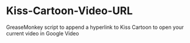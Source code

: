 # Kiss-Cartoon-Video-URL
GreaseMonkey script to append a hyperlink to Kiss Cartoon to open your current video in Google Video
